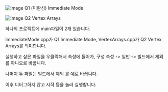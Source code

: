 ![image](https://github.com/user-attachments/assets/0698009f-43b3-4b15-8165-cacb246b4abc)
Q1 (미완성) Immediate Mode

![image](https://github.com/user-attachments/assets/ecb3e55b-4e56-4cb1-a78c-68f43e46980d)
Q2 Vertex Arrays

하나의 프로젝트에 main파일이 2개 있습니다.

ImmediateMode.cpp가 Q1 Immediate Mode, VertexArrays.cpp가 Q2 Vertex Arrays를 의미합니다.

실행하고 싶은 파일을 우클릭해서 속성에 들어가, 구성 속성 -> 일반 -> 빌드에서 제외 를 아니오로 바꿉니다.

나머지 두 파일는 빌드에서 제외 를 예로 바꿉니다.

이후 디버그하지 않고 시작 등을 눌러 실행합니다.


